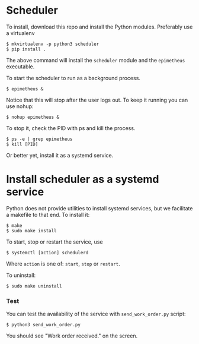 # Scheduler

To install, download this repo and install the Python modules.
Preferably use a virtualenv

    $ mkvirtualenv -p python3 scheduler
    $ pip install .

The above command will install the `scheduler` module and the `epimetheus` executable.

To start the scheduler to run as a background process.

    $ epimetheus &

Notice that this will stop after the user logs out. To keep it running you can use nohup:

    $ nohup epimetheus &

To stop it, check the PID with ps and kill the process.

    $ ps -e | grep epimetheus
    $ kill [PID]

Or better yet, install it as a systemd service.

# Install scheduler as a systemd service

Python does not provide utilities to install systemd services,
but we facilitate a makefile to that end.
To install it:

    $ make
    $ sudo make install

To start, stop or restart the service, use

    $ systemctl [action] schedulerd

Where `action` is one of: `start`, `stop` or `restart`.

To uninstall:

    $ sudo make uninstall

### Test

You can test the availability of the service with `send_work_order.py` script:

    $ python3 send_work_order.py

You should see "Work order received." on the screen.
